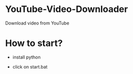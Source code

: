 # YouTube-Video-Downloader
Download video from YouTube

# How to start?

- install python

- click on start.bat
